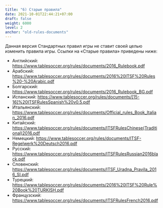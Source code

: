 ```yaml
---
title: "6) Старые правила"
date: 2021-10-01T22:44:21+07:00
draft: false
weight: 6000
level: 2
anchor: "old-rules-documents"
---
```


Данная версия Стандартных правил игры не ставит своей целью изменить правила игры.
Ссылки на «Старые правила» приведены ниже:
- Английский: https://www.tablesoccer.org/rules/documents/2016_Rulebook.pdf
- Арабский: https://www.tablesoccer.org/rules/documents/2016%20ITSF%20Rules%20-%20Arabic.pdf
- Болгарский: https://www.tablesoccer.org/rules/documents/2016_Rulebook_BG.pdf
- Испанский: https://www.tablesoccer.org/rules/documents/[15-16]%20ITSFRulesSpanish%20v0.5.pdf
- Итальянский: https://www.tablesoccer.org/rules/documents/Official_rules_Book_Italian_2016.pdf
- Китайский: https://www.tablesoccer.org/rules/documents/ITSFRulesChinese(Traditional)2016.pdf
- Немецкий: https://www.tablesoccer.org/rules/documents/ITSF-Regelwerk%20Deutsch2016.pdf
- Русский: https://www.tablesoccer.org/rules/documents/ITSFRulesRussian2016black.pdf
- Словенский: https://www.tablesoccer.org/rules/documents/ITSF_Uradna_Pravila_2016_SI.pdf
- Турецкий: https://www.tablesoccer.org/rules/documents/2016%20ITSF%20Rule%20Book%20TURKISH.pdf
- Французский: https://www.tablesoccer.org/rules/documents/ITSFRulesFrench2016.pdf

